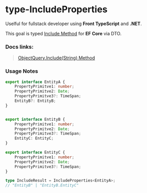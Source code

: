 # type-IncludeProperties
Uselful for fullstack developer using **Front TypeScript** and **.NET**.

This goal is typed [Include Method](https://learn.microsoft.com/en-us/dotnet/api/microsoft.entityframeworkcore.entityframeworkqueryableextensions.include?view=efcore-8.0#microsoft-entityframeworkcore-entityframeworkqueryableextensions-include-1(system-linq-iqueryable((-0))-system-string)) for **EF Core** via DTO.

### Docs links:

> [ObjectQuery<T>.Include(String) Method](https://learn.microsoft.com/en-us/dotnet/api/system.data.objects.objectquery-1.include?view=netframework-4.8.1)

### Usage Notes

```typescript
export interface EntityA {
    PropertyPrimitve1: number;
    PropertyPrimitve2: Date;
    PropertyPrimitve3?: TimeSpan;
    EntityB?: EntityB;
}


export interface EntityB {
    PropertyPrimitve1: number;
    PropertyPrimitve2: Date;
    PropertyPrimitve3?: TimeSpan;
    EntityC: EntityC;
}

export interface EntityC {
    PropertyPrimitve1: number;
    PropertyPrimitve2: Date;
    PropertyPrimitve3?: TimeSpan;
}

type IncludeResult = IncludeProperties<EntityA>;
// "EntityB" | "EntityB.EntityC"
